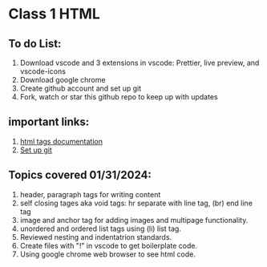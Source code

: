 # Class 1 HTML

## To do List:
1. Download vscode and 3 extensions in vscode: Prettier, live preview, and vscode-icons
2. Download google chrome
3. Create github account and set up git
4. Fork, watch or star this github repo to keep up with updates

## important links:
1.  [html tags documentation](https://developer.mozilla.org/en-US/docs/Web/HTML/Element)
2.  [Set up git](https://docs.github.com/en/get-started/getting-started-with-git/set-up-git)

## Topics covered 01/31/2024:
1. header, paragraph tags for writing content
2. self closing tages aka void tags: hr separate with line tag, (br) end line tag
3. image and anchor tag for adding images and multipage functionality.
4. unordered and ordered list tags using (li) list tag.
5. Reviewed nesting and indentatrion standards.
6. Create files with "!" in vscode to get boilerplate code. 
7. Using google chrome web browser to see html code.   
